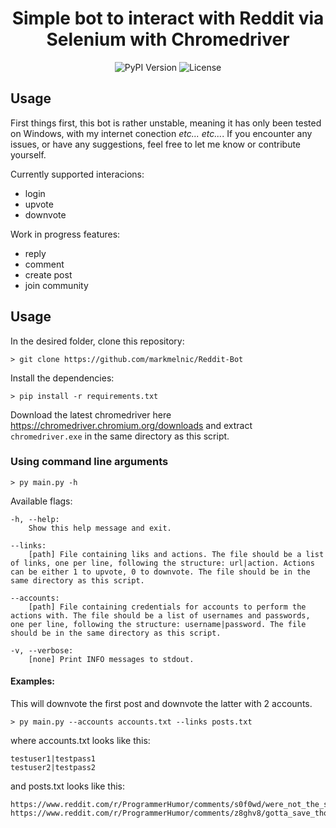 <div align="center">

# Simple bot to interact with Reddit via Selenium with Chromedriver

![PyPI Version](https://img.shields.io/pypi/pyversions/dash.svg)
![License](https://img.shields.io/pypi/l/pyapibp.svg)

</div>

## Usage

First things first, this bot is rather unstable, meaning it has only been tested on Windows, with my internet conection *etc... etc...*. If you encounter any issues, or have any suggestions, feel free to let me know or contribute yourself.

Currently supported interacions:

- login
- upvote
- downvote

Work in progress features:

- reply
- comment
- create post
- join community

## Usage

In the desired folder, clone this repository:

    > git clone https://github.com/markmelnic/Reddit-Bot

Install the dependencies:

    > pip install -r requirements.txt

Download the latest chromedriver here https://chromedriver.chromium.org/downloads and extract `chromedriver.exe` in the same directory as this script.

### Using command line arguments

    > py main.py -h

Available flags:

    -h, --help:
        Show this help message and exit.

    --links:
        [path] File containing liks and actions. The file should be a list of links, one per line, following the structure: url|action. Actions can be either 1 to upvote, 0 to downvote. The file should be in the same directory as this script.

    --accounts:
        [path] File containing credentials for accounts to perform the actions with. The file should be a list of usernames and passwords, one per line, following the structure: username|password. The file should be in the same directory as this script.

    -v, --verbose:
        [none] Print INFO messages to stdout.

#### Examples:

This will downvote the first post and downvote the latter with 2 accounts.

    > py main.py --accounts accounts.txt --links posts.txt

where accounts.txt looks like this:

    testuser1|testpass1
    testuser2|testpass2

and posts.txt looks like this:

    https://www.reddit.com/r/ProgrammerHumor/comments/s0f0wd/were_not_the_same_bro/|1
    https://www.reddit.com/r/ProgrammerHumor/comments/z8ghv8/gotta_save_those_characters/|0
